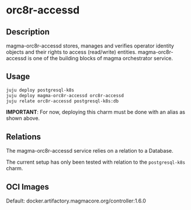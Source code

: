 # orc8r-accessd

## Description
magma-orc8r-accessd stores, manages and verifies operator identity objects and their rights to access 
(read/write) entities. magma-orc8r-accessd is one of the building blocks of magma orchestrator 
service.

## Usage

```bash
juju deploy postgresql-k8s
juju deploy magma-orc8r-accessd orc8r-accessd
juju relate orc8r-accessd postgresql-k8s:db
```

**IMPORTANT**: For now, deploying this charm must be done with an alias as shown above.

## Relations

The magma-orc8r-accessd service relies on a relation to a Database. 

The current setup has only been tested with relation to the `postgresql-k8s` charm.

## OCI Images

Default: docker.artifactory.magmacore.org/controller:1.6.0
